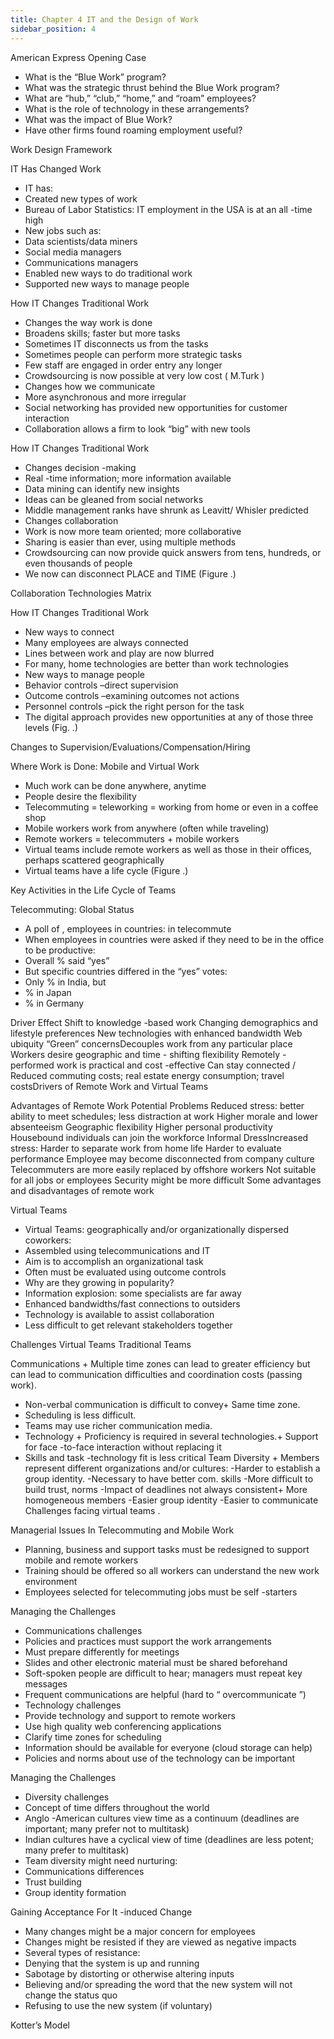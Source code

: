 ```yaml
---
title: Chapter 4 IT and the Design of Work
sidebar_position: 4
---
```


American Express Opening Case
+ What is the “Blue Work” program?
+ What was the strategic thrust behind the Blue Work program?
+ What are “hub,” “club,” “home,” and “roam” employees?
+ What is the role of technology in these arrangements?
+ What was the impact of Blue Work?
+ Have other firms found roaming employment useful?
  
Work Design Framework
 
IT Has Changed Work
+ IT has:
+ Created new types of work
+ Bureau of Labor Statistics: IT employment in the USA is at an all -time high
+ New jobs such as:
+ Data scientists/data miners
+ Social media managers
+ Communications managers
+ Enabled new ways to do traditional work
+ Supported new ways to manage people
  
How IT Changes Traditional Work
+ Changes the way work is done 
+ Broadens skills; faster but more tasks
+ Sometimes IT disconnects us from the tasks
+ Sometimes people can perform more strategic tasks
+ Few staff are engaged in order entry any longer
+ Crowdsourcing is now possible at very low cost ( M.Turk )
+ Changes how we communicate
+ More asynchronous and more irregular
+ Social networking has provided new opportunities for customer interaction
+ Collaboration allows a firm to look “big” with new tools  

How IT Changes Traditional Work
+ Changes decision -making 
+ Real -time information; more information available
+ Data mining can identify new insights
+ Ideas can be gleaned from social networks
+ Middle management ranks have shrunk as Leavitt/ Whisler predicted
+ Changes collaboration 
+ Work is now more team oriented; more collaborative
+ Sharing is easier than ever, using multiple methods
+ Crowdsourcing can now provide quick answers from tens, hundreds, or even thousands of people
+ We now can disconnect PLACE and TIME (Figure .)
  
Collaboration Technologies Matrix

How IT Changes Traditional Work
+ New ways to connect
+ Many employees are always connected
+ Lines between work and play are now blurred
+ For many, home technologies are better than work technologies
+ New ways to manage people
+ Behavior controls –direct supervision
+ Outcome controls –examining outcomes not actions
+ Personnel controls –pick the right person for the task
+ The digital approach provides new opportunities at any of those three levels (Fig. .)
  
Changes to Supervision/Evaluations/Compensation/Hiring

Where Work is Done: Mobile and 
Virtual Work
+ Much work can be done anywhere, anytime
+ People desire the flexibility
+ Telecommuting = teleworking = working from home or even in a coffee shop
+ Mobile workers work from anywhere (often while traveling)
+ Remote workers = telecommuters + mobile workers
+ Virtual teams include remote workers as well as those in their offices, perhaps scattered geographically
+ Virtual teams have a life cycle (Figure .)
  
Key Activities in the Life Cycle of Teams
  
Telecommuting: Global Status
+ A poll of , employees in  countries:  in  telecommute
+ When employees in  countries were asked if they need to be in the office to be productive:
+ Overall % said “yes”
+ But specific countries differed in the “yes” votes:
+ Only % in India, but
+ % in Japan
+ % in Germany
  
Driver Effect
Shift to knowledge -based work
Changing demographics and 
lifestyle preferences
New technologies with enhanced 
bandwidth
Web ubiquity
“Green” concernsDecouples work from any particular 
place
Workers desire geographic and time -
shifting flexibility 
Remotely -performed work is practical 
and cost -effective 
Can stay connected /
Reduced commuting costs; real 
estate energy consumption; travel 
costsDrivers of Remote Work and Virtual Teams
 

Advantages of Remote Work Potential Problems
Reduced stress: better ability to meet 
schedules; less distraction at work
Higher morale and lower absenteeism 
Geographic flexibility 
Higher personal productivity
Housebound individuals can join the 
workforce 
Informal DressIncreased stress: Harder to separate 
work from home life
Harder to evaluate performance
Employee may become disconnected 
from company culture 
Telecommuters are more easily 
replaced by offshore workers
Not suitable for all jobs or employees
Security might be more difficult Some advantages and disadvantages of remote work
 
Virtual Teams
+ Virtual Teams: geographically and/or organizationally dispersed coworkers:
+ Assembled using telecommunications and IT
+ Aim is to accomplish an organizational task
+ Often must be evaluated using outcome controls
+ Why are they growing in popularity?
+ Information explosion: some specialists are far away
+ Enhanced bandwidths/fast connections to outsiders
+ Technology is available to assist collaboration 
+ Less difficult to get relevant stakeholders together 
  

Challenges Virtual Teams Traditional Teams

Communications + Multiple time zones can lead to greater efficiency but can lead to communication difficulties and coordination costs (passing work).

+ Non-verbal communication is difficult to convey+ Same time zone.  
+ Scheduling is less difficult.
+ Teams may use richer communication media.
+ Technology + Proficiency is required in several technologies.+ Support for face -to-face interaction without replacing it
+ Skills and task -technology 
fit is less critical
Team Diversity + Members represent different 
organizations and/or cultures:
-Harder to establish a group identity.
-Necessary to have better com. skills
-More difficult to build trust, norms
-Impact of deadlines not always 
consistent+ More homogeneous 
members
-Easier group identity
-Easier to communicate
Challenges facing virtual teams .

Managerial Issues In Telecommuting and 
Mobile Work
+ Planning, business and support tasks must be 
redesigned to support mobile and remote workers
+ Training should be offered so all workers can 
understand the new work environment
+ Employees selected for telecommuting jobs must 
be self -starters

Managing the Challenges
+ Communications challenges
+ Policies and practices must support the work arrangements
+ Must prepare differently for meetings
+ Slides and other electronic material must be shared beforehand
+ Soft-spoken people are difficult to hear; managers must repeat key messages
+ Frequent communications are helpful (hard to “ overcommunicate ”)
+ Technology challenges
+ Provide technology and support to remote workers
+ Use high quality web conferencing applications
+ Clarify time zones for scheduling
+ Information should be available for everyone (cloud storage can help)
+ Policies and norms about use of the technology can be important
  
Managing the Challenges
+ Diversity challenges
+ Concept of time differs throughout the world
+ Anglo -American cultures view time as a continuum (deadlines are important; many prefer not to multitask)
+ Indian cultures have a cyclical view of time (deadlines are less potent; many prefer to multitask)
+ Team diversity might need nurturing:
+ Communications differences
+ Trust building
+ Group identity formation
  
Gaining Acceptance For It -induced 
Change
+ Many changes might be a major concern for employees
+ Changes might be resisted if they are viewed as negative impacts
+ Several types of resistance:
+ Denying that the system is up and running
+ Sabotage by distorting or otherwise altering inputs
+ Believing and/or spreading the word that the new system will not change the status quo
+ Refusing to use the new system (if voluntary)
  
Kotter’s Model
